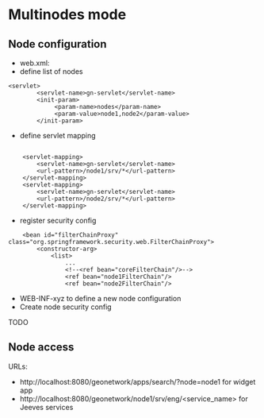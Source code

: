 # Multinodes mode


## Node configuration

* web.xml: 
 * define list of nodes

```
<servlet>
        <servlet-name>gn-servlet</servlet-name>
        <init-param>
             <param-name>nodes</param-name>
             <param-value>node1,node2</param-value>
        </init-param>
```

 * define servlet mapping
```

    <servlet-mapping>
        <servlet-name>gn-servlet</servlet-name>
        <url-pattern>/node1/srv/*</url-pattern>
    </servlet-mapping>
    <servlet-mapping>
        <servlet-name>gn-servlet</servlet-name>
        <url-pattern>/node2/srv/*</url-pattern>
    </servlet-mapping>
```

* register security config

```
	<bean id="filterChainProxy" class="org.springframework.security.web.FilterChainProxy">
		<constructor-arg>
			<list>
                ...
			    <!--<ref bean="coreFilterChain"/>-->
			    <ref bean="node1FilterChain"/>
			    <ref bean="node2FilterChain"/>
```

* WEB-INF-xyz to define a new node configuration
 * Create node security config

TODO


## Node access

URLs:
 * http://localhost:8080/geonetwork/apps/search/?node=node1 for widget app
 * http://localhost:8080/geonetwork/node1/srv/eng/<service_name> for Jeeves services


